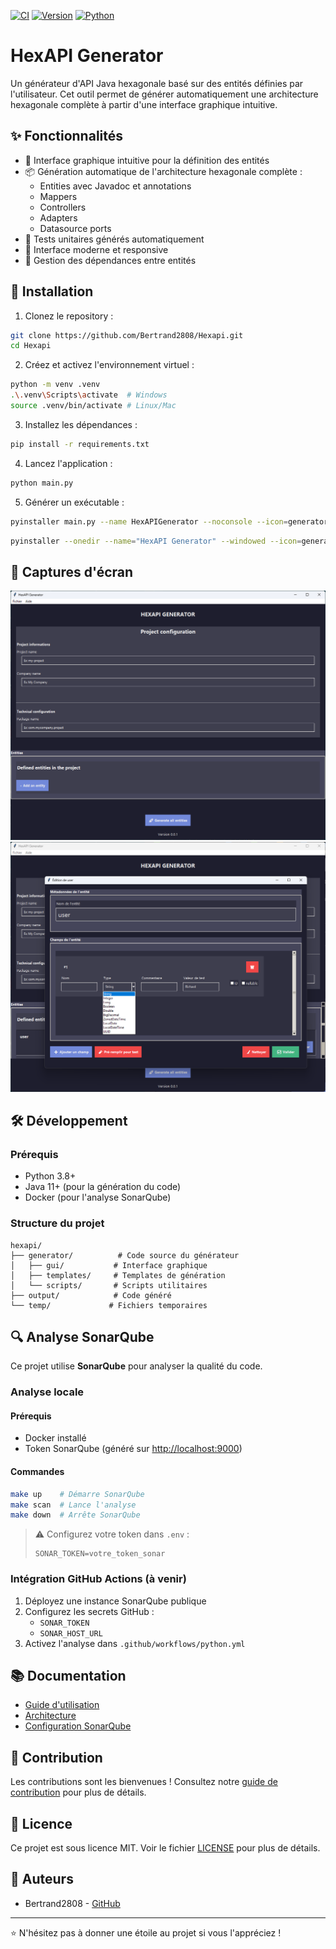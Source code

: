[![CI](https://github.com/Bertrand2808/Hexapi/actions/workflows/python.yml/badge.svg)](https://github.com/Bertrand2808/Hexapi/actions/workflows/python.yml)
[![Version](https://img.shields.io/badge/version-0.0.1-blue.svg)](https://github.com/Bertrand2808/Hexapi)
[![Python](https://img.shields.io/badge/python-3.8%2B-blue)](https://www.python.org/downloads/)

# HexAPI Generator

Un générateur d'API Java hexagonale basé sur des entités définies par l'utilisateur. Cet outil permet de générer automatiquement une architecture hexagonale complète à partir d'une interface graphique intuitive.

## ✨ Fonctionnalités

- 🎯 Interface graphique intuitive pour la définition des entités
- 📦 Génération automatique de l'architecture hexagonale complète :
  - Entities avec Javadoc et annotations
  - Mappers
  - Controllers
  - Adapters
  - Datasource ports
- 🧪 Tests unitaires générés automatiquement
- 🎨 Interface moderne et responsive
- 🔄 Gestion des dépendances entre entités

## 🚀 Installation

1. Clonez le repository :

```bash
git clone https://github.com/Bertrand2808/Hexapi.git
cd Hexapi
```

2. Créez et activez l'environnement virtuel :

```bash
python -m venv .venv
.\.venv\Scripts\activate  # Windows
source .venv/bin/activate # Linux/Mac
```

3. Installez les dépendances :

```bash
pip install -r requirements.txt
```

4. Lancez l'application :

```bash
python main.py
```

5. Générer un exécutable :

```bash
pyinstaller main.py --name HexAPIGenerator --noconsole --icon=generator/assets/icons/java.png --add-data="config;config" --add-data="generator/templates;generator/templates" --add-data="generator/gui/style.py;generator/gui" --add-data="generator/assets;generator/assets"
```
```bash
pyinstaller --onedir --name="HexAPI Generator" --windowed --icon=generator/assets/icons/java.png --add-data="generator/templates;generator/templates" --add-data="generator/gui/style.py;generator/gui" --hidden-import=jinja2 --hidden-import=tkinter --hidden-import=ttkthemes --collect-all faker --additional-hooks-dir=. --clean main.py

```

## 📸 Captures d'écran

![Interface principale](doc/img/img1.png)
![Éditeur d'entité](doc/img/img2.png)

## 🛠️ Développement

### Prérequis

- Python 3.8+
- Java 11+ (pour la génération du code)
- Docker (pour l'analyse SonarQube)

### Structure du projet

```
hexapi/
├── generator/          # Code source du générateur
│   ├── gui/           # Interface graphique
│   ├── templates/     # Templates de génération
│   └── scripts/       # Scripts utilitaires
├── output/            # Code généré
└── temp/             # Fichiers temporaires
```

## 🔍 Analyse SonarQube

Ce projet utilise **SonarQube** pour analyser la qualité du code.

### Analyse locale

#### Prérequis

- Docker installé
- Token SonarQube (généré sur [http://localhost:9000](http://localhost:9000))

#### Commandes

```bash
make up    # Démarre SonarQube
make scan  # Lance l'analyse
make down  # Arrête SonarQube
```

> ⚠️ Configurez votre token dans `.env` :
>
> ```env
> SONAR_TOKEN=votre_token_sonar
> ```

### Intégration GitHub Actions (à venir)

1. Déployez une instance SonarQube publique
2. Configurez les secrets GitHub :
   - `SONAR_TOKEN`
   - `SONAR_HOST_URL`
3. Activez l'analyse dans `.github/workflows/python.yml`

## 📚 Documentation

- [Guide d'utilisation](docs/usage.md)
- [Architecture](docs/architecture.md)
- [Configuration SonarQube](docs/sonar.md)

## 🤝 Contribution

Les contributions sont les bienvenues ! Consultez notre [guide de contribution](CONTRIBUTING.md) pour plus de détails.

## 📄 Licence

Ce projet est sous licence MIT. Voir le fichier [LICENSE](LICENSE) pour plus de détails.

## 👥 Auteurs

- Bertrand2808 - [GitHub](https://github.com/Bertrand2808)

---

⭐ N'hésitez pas à donner une étoile au projet si vous l'appréciez !
